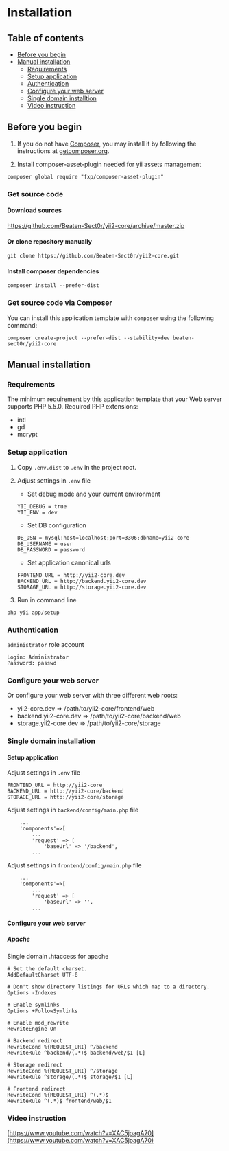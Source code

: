 # Installation

## Table of contents

- [Before you begin](#before-you-begin)
- [Manual installation](#manual-installation)
    - [Requirements](#requirements)
    - [Setup application](#setup-application)
    - [Authentication](#authentication)
    - [Configure your web server](#configure-your-web-server)
    - [Single domain installtion](#single-domain-installation)
    - [Video instruction](#video-instruction)

## Before you begin

1. If you do not have [Composer](http://getcomposer.org/), you may install it by following the instructions
at [getcomposer.org](http://getcomposer.org/doc/00-intro.md#installation-nix).

2. Install composer-asset-plugin needed for yii assets management

```
composer global require "fxp/composer-asset-plugin"
```

### Get source code

#### Download sources

https://github.com/Beaten-Sect0r/yii2-core/archive/master.zip

#### Or clone repository manually

```
git clone https://github.com/Beaten-Sect0r/yii2-core.git
```

#### Install composer dependencies

```
composer install --prefer-dist
```

### Get source code via Composer

You can install this application template with `composer` using the following command:

```
composer create-project --prefer-dist --stability=dev beaten-sect0r/yii2-core
```

## Manual installation

### Requirements

The minimum requirement by this application template that your Web server supports PHP 5.5.0.
Required PHP extensions:
- intl
- gd
- mcrypt

### Setup application

1. Copy `.env.dist` to `.env` in the project root.

2. Adjust settings in `.env` file
	- Set debug mode and your current environment

	```
	YII_DEBUG = true
	YII_ENV = dev
	```

	- Set DB configuration

	```
	DB_DSN = mysql:host=localhost;port=3306;dbname=yii2-core
	DB_USERNAME = user
	DB_PASSWORD = password
	```

	- Set application canonical urls

	```
	FRONTEND_URL = http://yii2-core.dev
	BACKEND_URL = http://backend.yii2-core.dev
	STORAGE_URL = http://storage.yii2-core.dev
	```

3. Run in command line

```
php yii app/setup
```

### Authentication

`administrator` role account

```
Login: Administrator
Password: passwd
```

### Configure your web server

Or configure your web server with three different web roots:
- yii2-core.dev => /path/to/yii2-core/frontend/web
- backend.yii2-core.dev => /path/to/yii2-core/backend/web
- storage.yii2-core.dev => /path/to/yii2-core/storage

### Single domain installation

#### Setup application

Adjust settings in `.env` file

```
FRONTEND_URL = http://yii2-core
BACKEND_URL = http://yii2-core/backend
STORAGE_URL = http://yii2-core/storage
```

Adjust settings in `backend/config/main.php` file

```
    ...
    'components'=>[
        ...
        'request' => [
            'baseUrl' => '/backend',
        ...
```

Adjust settings in `frontend/config/main.php` file

```
    ...
    'components'=>[
        ...
        'request' => [
            'baseUrl' => '',
        ...
```

#### Configure your web server

##### Apache

Single domain .htaccess for apache

```
# Set the default charset.
AddDefaultCharset UTF-8

# Don't show directory listings for URLs which map to a directory.
Options -Indexes

# Enable symlinks
Options +FollowSymlinks

# Enable mod_rewrite
RewriteEngine On

# Backend redirect
RewriteCond %{REQUEST_URI} ^/backend
RewriteRule ^backend/(.*)$ backend/web/$1 [L]

# Storage redirect
RewriteCond %{REQUEST_URI} ^/storage
RewriteRule ^storage/(.*)$ storage/$1 [L]

# Frontend redirect
RewriteCond %{REQUEST_URI} ^(.*)$
RewriteRule ^(.*)$ frontend/web/$1
```

### Video instruction

[https://www.youtube.com/watch?v=XAC5joagA70](https://www.youtube.com/watch?v=XAC5joagA70)
